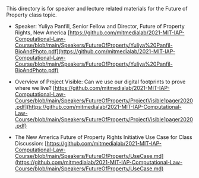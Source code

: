 This directory is for speaker and lecture related materials for the Future of Property class topic.

* Speaker: Yuliya Panfill, Senior Fellow and Director, Future of Property Rights, New America  [https://github.com/mitmedialab/2021-MIT-IAP-Computational-Law-Course/blob/main/Speakers/FutureOfProperty/Yuliya%20Panfil-BioAndPhoto.pdf](https://github.com/mitmedialab/2021-MIT-IAP-Computational-Law-Course/blob/main/Speakers/FutureOfProperty/Yuliya%20Panfil-BioAndPhoto.pdf)

* Overview of Project Visible: Can we use our digital footprints to prove where we live?  [https://github.com/mitmedialab/2021-MIT-IAP-Computational-Law-Course/blob/main/Speakers/FutureOfProperty/ProjectVisible1pager2020.pdf](https://github.com/mitmedialab/2021-MIT-IAP-Computational-Law-Course/blob/main/Speakers/FutureOfProperty/ProjectVisible1pager2020.pdf)

* The New America Future of Property Rights Initiative Use Case for Class Discussion: [https://github.com/mitmedialab/2021-MIT-IAP-Computational-Law-Course/blob/main/Speakers/FutureOfProperty/UseCase.md](https://github.com/mitmedialab/2021-MIT-IAP-Computational-Law-Course/blob/main/Speakers/FutureOfProperty/UseCase.md)
